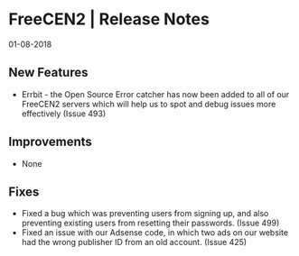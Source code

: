 __FreeCEN2 | Release Notes__
=======================
01-08-2018

__New Features__
----------------

* Errbit - the Open Source Error catcher has now been added to all of our FreeCEN2 servers which will help us to spot and debug issues more effectively (Issue 493)

__Improvements__
----------------

* None

__Fixes__
---------

* Fixed a bug which was preventing users from signing up, and also preventing existing users from resetting their passwords. (Issue 499)
* Fixed an issue with our Adsense code, in which two ads on our website had the wrong publisher ID from an old account. (Issue 425)